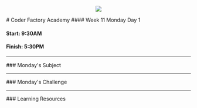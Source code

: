 <p align="center"><img src="https://github.com/coder-factory-academy/cf-guidline-css/blob/master/CFA.png"></p>
# Coder Factory Academy
#### Week 11 Monday Day 1

#### Start: 9:30AM
#### Finish: 5:30PM
<hr>
### Monday's Subject




<hr>
### Monday's Challenge


<hr>
### Learning Resources
